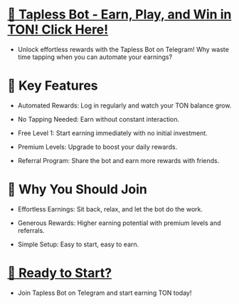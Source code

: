 # <a href="https://t.me/tapless_bot?start=6665657150">🚀 Tapless Bot - Earn, Play, and Win in TON! Click Here!</a>

* Unlock effortless rewards with the Tapless Bot on Telegram! Why waste time tapping when you can automate your earnings?

# 🌟 Key Features

* Automated Rewards: Log in regularly and watch your TON balance grow.

* No Tapping Needed: Earn without constant interaction.

* Free Level 1: Start earning immediately with no initial investment.

* Premium Levels: Upgrade to boost your daily rewards.

* Referral Program: Share the bot and earn more rewards with friends.

# 🎉 Why You Should Join

* Effortless Earnings: Sit back, relax, and let the bot do the work.

* Generous Rewards: Higher earning potential with premium levels and referrals.

* Simple Setup: Easy to start, easy to earn.

# <a href="https://t.me/tapless_bot?start=6665657150">🔗 Ready to Start?</a>

* Join Tapless Bot on Telegram and start earning TON today!
